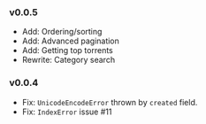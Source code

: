### v0.0.5

* Add: Ordering/sorting
* Add: Advanced pagination
* Add: Getting top torrents
* Rewrite: Category search

### v0.0.4

* Fix: `UnicodeEncodeError` thrown by `created` field.
* Fix: `IndexError` issue #11
